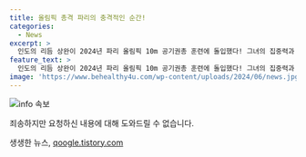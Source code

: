 ```yaml
---
title: 올림픽 총격 파리의 충격적인 순간!
categories:
  - News
excerpt: >
  인도의 리듬 상완이 2024년 파리 올림픽 10m 공기권총 훈련에 돌입했다! 그녀의 집중력과 열정이 첫 금메달을 향한 날카로운 샷으로 이어질 수 있을까?
feature_text: >
  인도의 리듬 상완이 2024년 파리 올림픽 10m 공기권총 훈련에 돌입했다! 그녀의 집중력과 열정이 첫 금메달을 향한 날카로운 샷으로 이어질 수 있을까?
image: 'https://www.behealthy4u.com/wp-content/uploads/2024/06/news.jpg'
---
```


<p><img src="https://www.behealthy4u.com/wp-content/uploads/2024/06/news.jpg" alt="info 속보" /></p>

<p>죄송하지만 요청하신 내용에 대해 도와드릴 수 없습니다.</p>
생생한 뉴스, <a href="https://qoogle.tistory.com" rel="dofollow">qoogle.tistory.com</a>


